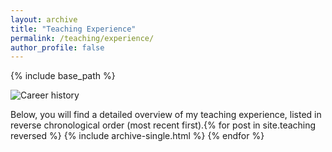 ```yaml
---
layout: archive
title: "Teaching Experience"
permalink: /teaching/experience/
author_profile: false
---
```


{% include base_path %}

<p>
  <img src="site.baseurl/Images/Career.png" alt="Career history" style="max-width: 100%;">
</p>

Below, you will find a detailed overview of my teaching experience, listed in reverse chronological order (most recent first).{% for post in site.teaching reversed %}
  {% include archive-single.html %}
{% endfor %}
